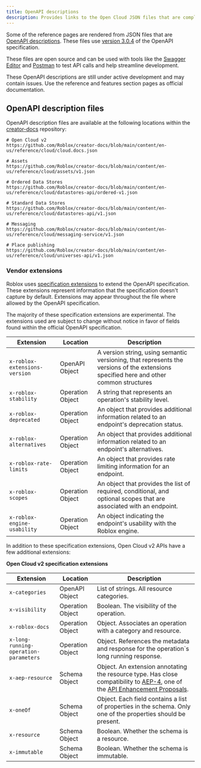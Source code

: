 ```yaml
---
title: OpenAPI descriptions
description: Provides links to the Open Cloud JSON files that are compliant to the OpenAPI Specification, explains their use cases, and outlines additional information.
---
```


Some of the reference pages are rendered from JSON files that are [OpenAPI descriptions](https://learn.openapis.org/glossary.html). These files use [version 3.0.4](https://spec.openapis.org/oas/v3.0.4) of the OpenAPI specification.

These files are open source and can be used with tools like the [Swagger Editor](https://editor.swagger.io/) and [Postman](https://www.postman.com/) to test API calls and help streamline development.

These OpenAPI descriptions are still under active development and may contain issues. Use the reference and features section pages as official documentation.

## OpenAPI description files

OpenAPI description files are available at the following locations within the [creator-docs](https://github.com/Roblox/creator-docs/tree/main/content/en-us/reference/cloud) repository:

```text
# Open Cloud v2
https://github.com/Roblox/creator-docs/blob/main/content/en-us/reference/cloud/cloud.docs.json

# Assets
https://github.com/Roblox/creator-docs/blob/main/content/en-us/reference/cloud/assets/v1.json

# Ordered Data Stores
https://github.com/Roblox/creator-docs/blob/main/content/en-us/reference/cloud/datastores-api/ordered-v1.json

# Standard Data Stores
https://github.com/Roblox/creator-docs/blob/main/content/en-us/reference/cloud/datastores-api/v1.json

# Messaging
https://github.com/Roblox/creator-docs/blob/main/content/en-us/reference/cloud/messaging-service/v1.json

# Place publishing
https://github.com/Roblox/creator-docs/blob/main/content/en-us/reference/cloud/universes-api/v1.json
```

### Vendor extensions

Roblox uses [specification extensions](https://spec.openapis.org/oas/v3.0.4#specification-extensions) to extend the OpenAPI specification. These extensions represent information that the specification doesn't capture by default. Extensions may appear throughout the file where allowed by the OpenAPI specification.

The majority of these specification extensions are experimental. The extensions used are subject to change without notice in favor of fields found within the official OpenAPI specification.

| Extension                     	| Location         	| Description                                                                                                                            	|
|-------------------------------	|------------------	|----------------------------------------------------------------------------------------------------------------------------------------	|
| `x-roblox-extensions-version` 	| OpenAPI Object   	| A version string, using semantic versioning, that represents the versions of the extensions specified here and other common structures 	|
| `x-roblox-stability`          	| Operation Object 	| A string that represents an operation's stability level.                                                                               	|
| `x-roblox-deprecated`         	| Operation Object 	| An object that provides additional information related to an endpoint's deprecation status.                                            	|
| `x-roblox-alternatives`       	| Operation Object 	| An object that provides additional information related to an endpoint's alternatives.                                                  	|
| `x-roblox-rate-limits`        	| Operation Object 	| An object that provides rate limiting information for an endpoint.                                                                     	|
| `x-roblox-scopes`             	| Operation Object 	| An object that provides the list of required, conditional, and optional scopes that are associated with an endpoint.                   	|
| `x-roblox-engine-usability`   	| Operation Object 	| An object indicating the endpoint's usability with the Roblox engine.                                                                  	|

In addition to these specification extensions, Open Cloud v2 APIs have a few additional extensions:

**Open Cloud v2 specification extensions**

| Extension                             | Location         | Description                                                                                                                                                                                    |
|---------------------------------------|------------------|------------------------------------------------------------------------------------------------------------------------------------------------------------------------------------------------|
| `x-categories`                        | OpenAPI Object   | List of strings. All resource categories.                                                                                                                                                      |
| `x-visibility`                        | Operation Object | Boolean. The visibility of the operation.                                                                                                                                                      |
| `x-roblox-docs`                       | Operation Object | Object. Associates an operation with a category and resource.                                                                                                                                  |
| `x-long-running-operation-parameters` | Operation Object | Object. References the metadata and response for the operation`s long running response.                                                                                                        |
| `x-aep-resource`                      | Schema Object    | Object. An extension annotating the resource type. Has close compatibility to [AEP-4](https://aep.dev/4/#annotating-resource-types), one of the [API Enhancement Proposals](https://aep.dev/). |
| `x-oneOf`                             | Schema Object    | Object. Each field contains a list of properties in the schema. Only one of the properties should be present.                                                                                  |
| `x-resource`                          | Schema Object    | Boolean. Whether the schema is a resource.                                                                                                                                                     |
| `x-immutable`                         | Schema Object    | Boolean. Whether the schema is immutable.                                                                                                                                                      |
